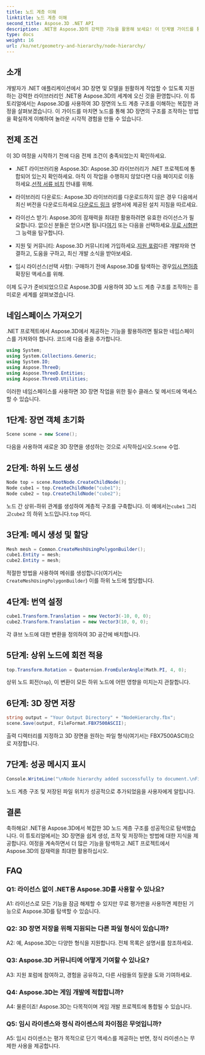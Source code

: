```yaml
---
title: 노드 계층 이해
linktitle: 노드 계층 이해
second_title: Aspose.3D .NET API
description: .NET용 Aspose.3D의 강력한 기능을 활용해 보세요! 이 단계별 가이드를 통해 노드 계층 구조 조작에 대해 자세히 알아보세요. 멋진 3D 장면을 손쉽게 만들어 보세요.
type: docs
weight: 16
url: /ko/net/geometry-and-hierarchy/node-hierarchy/
---
```

## 소개

개발자가 .NET 애플리케이션에서 3D 장면 및 모델을 원활하게 작업할 수 있도록 지원하는 강력한 라이브러리인 .NET용 Aspose.3D의 세계에 오신 것을 환영합니다. 이 튜토리얼에서는 Aspose.3D를 사용하여 3D 장면의 노드 계층 구조를 이해하는 복잡한 과정을 살펴보겠습니다. 이 가이드를 마치면 노드를 통해 3D 장면의 구조를 조작하는 방법을 확실하게 이해하여 놀라운 시각적 경험을 만들 수 있습니다.

## 전제 조건

이 3D 여정을 시작하기 전에 다음 전제 조건이 충족되었는지 확인하세요.

-  .NET 라이브러리용 Aspose.3D: Aspose.3D 라이브러리가 .NET 프로젝트에 통합되어 있는지 확인하세요. 아직 이 작업을 수행하지 않았다면 다음 페이지로 이동하세요.[선적 서류 비치](https://reference.aspose.com/3d/net/) 안내를 위해.

-  라이브러리 다운로드: Aspose.3D 라이브러리를 다운로드하지 않은 경우 다음에서 최신 버전을 다운로드하세요.[다운로드 링크](https://releases.aspose.com/3d/net/) 설명서에 제공된 설치 지침을 따르세요.

-  라이선스 받기: Aspose.3D의 잠재력을 최대한 활용하려면 유효한 라이선스가 필요합니다. 없으신 분들은 얻으시면 됩니다[여기](https://purchase.aspose.com/buy) 또는 다음을 선택하세요.[무료 시험판](https://releases.aspose.com/) 그 능력을 탐구합니다.

-  지원 및 커뮤니티: Aspose.3D 커뮤니티에 가입하세요.[지원 포럼](https://forum.aspose.com/c/3d/18)다른 개발자와 연결하고, 도움을 구하고, 최신 개발 소식을 받아보세요.

-  임시 라이선스(선택 사항): 구매하기 전에 Aspose.3D를 탐색하는 경우[임시 면허증](https://purchase.aspose.com/temporary-license/) 확장된 액세스를 위해.

이제 도구가 준비되었으므로 Aspose.3D를 사용하여 3D 노드 계층 구조를 조작하는 흥미로운 세계를 살펴보겠습니다.

## 네임스페이스 가져오기

.NET 프로젝트에서 Aspose.3D에서 제공하는 기능을 활용하려면 필요한 네임스페이스를 가져와야 합니다. 코드에 다음 줄을 추가합니다.

```csharp
using System;
using System.Collections.Generic;
using System.IO;
using Aspose.ThreeD;
using Aspose.ThreeD.Entities;
using Aspose.ThreeD.Utilities;
```

이러한 네임스페이스를 사용하면 3D 장면 작업을 위한 필수 클래스 및 메서드에 액세스할 수 있습니다.

## 1단계: 장면 객체 초기화

```csharp
Scene scene = new Scene();
```

 다음을 사용하여 새로운 3D 장면을 생성하는 것으로 시작하십시오.`Scene` 수업.

## 2단계: 하위 노드 생성

```csharp
Node top = scene.RootNode.CreateChildNode();
Node cube1 = top.CreateChildNode("cube1");
Node cube2 = top.CreateChildNode("cube2");
```

 노드 간 상위-하위 관계를 생성하여 계층적 구조를 구축합니다. 이 예에서는`cube1` 그리고`cube2` 의 하위 노드입니다.`top` 마디.

## 3단계: 메시 생성 및 할당

```csharp
Mesh mesh = Common.CreateMeshUsingPolygonBuilder();
cube1.Entity = mesh;
cube2.Entity = mesh;
```

 적절한 방법을 사용하여 메쉬를 생성합니다(여기서는`CreateMeshUsingPolygonBuilder`) 이를 하위 노드에 할당합니다.

## 4단계: 번역 설정

```csharp
cube1.Transform.Translation = new Vector3(-10, 0, 0);
cube2.Transform.Translation = new Vector3(10, 0, 0);
```

각 큐브 노드에 대한 변환을 정의하여 3D 공간에 배치합니다.

## 5단계: 상위 노드에 회전 적용

```csharp
top.Transform.Rotation = Quaternion.FromEulerAngle(Math.PI, 4, 0);
```

상위 노드 회전(`top`), 이 변환이 모든 하위 노드에 어떤 영향을 미치는지 관찰합니다.

## 6단계: 3D 장면 저장

```csharp
string output = "Your Output Directory" + "NodeHierarchy.fbx";
scene.Save(output, FileFormat.FBX7500ASCII);
```

출력 디렉터리를 지정하고 3D 장면을 원하는 파일 형식(여기서는 FBX7500ASCII)으로 저장합니다.

## 7단계: 성공 메시지 표시

```csharp
Console.WriteLine("\nNode hierarchy added successfully to document.\nFile saved at " + output);
```

노드 계층 구조 및 저장된 파일 위치가 성공적으로 추가되었음을 사용자에게 알립니다.

## 결론

축하해요! .NET용 Aspose.3D에서 복잡한 3D 노드 계층 구조를 성공적으로 탐색했습니다. 이 튜토리얼에서는 3D 장면을 쉽게 생성, 조작 및 저장하는 방법에 대한 지식을 제공합니다. 여정을 계속하면서 더 많은 기능을 탐색하고 .NET 프로젝트에서 Aspose.3D의 잠재력을 최대한 활용하십시오.

## FAQ

### Q1: 라이선스 없이 .NET용 Aspose.3D를 사용할 수 있나요?

A1: 라이선스로 모든 기능을 잠금 해제할 수 있지만 무료 평가판을 사용하면 제한된 기능으로 Aspose.3D를 탐색할 수 있습니다.

### Q2: 3D 장면 저장을 위해 지원되는 다른 파일 형식이 있습니까?

A2: 예, Aspose.3D는 다양한 형식을 지원합니다. 전체 목록은 설명서를 참조하세요.

### Q3: Aspose.3D 커뮤니티에 어떻게 기여할 수 있나요?

A3: 지원 포럼에 참여하고, 경험을 공유하고, 다른 사람들의 질문을 도와 기여하세요.

### Q4: Aspose.3D는 게임 개발에 적합합니까?

A4: 물론이죠! Aspose.3D는 다목적이며 게임 개발 프로젝트에 통합될 수 있습니다.

### Q5: 임시 라이센스와 정식 라이센스의 차이점은 무엇입니까?

A5: 임시 라이센스는 평가 목적으로 단기 액세스를 제공하는 반면, 정식 라이센스는 무제한 사용을 제공합니다.